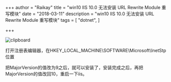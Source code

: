 +++
author = "Raikay"
title = "win10 IIS 10.0 无法安装 URL Rewrite Module 重写模块"
date = "2018-03-11"
description = "win10 IIS 10.0 无法安装 URL Rewrite Module 重写模块"
tags = [
    "dotnet",
]

+++



![clipboard](https://raikay.coding.net/p/code/d/m1/git/raw/master/20200811133744.png)



打开注册表编辑器，在HKEY_LOCAL_MACHINE\SOFTWARE\Microsoft\InetStp位置   

把MajorVersion的值改为9之后，就可以安装了，安装完成之后，再把MajorVersion的值改回10，重启一下iis。 